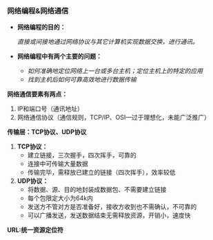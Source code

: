 ### 网络编程&网络通信

- **网络编程的目的：** 

  *直接或间接地通过网络协议与其它计算机实现数据交换，进行通讯。* 

- **网络编程中有两个主要的问题：** 

  - *如何准确地定位网络上一台或多台主机；定位主机上的特定的应用* 
  - *找到主机后如何可靠高效地进行数据传输*



**网络通信要素有两点：**

1. IP和端口号（通讯地址）
2. 网络通信协议（通信规则，TCP/IP、OSI—过于理想化，未能广泛推广）



**传输层：TCP协议、UDP协议**

1. **TCP协议：**
   - 建立链接，三次握手，四次挥手，可靠的
   - 连接中可传输大量数据
   - 传输完毕，需释放已建立的链接（四次挥手），效率较低
2. **UDP协议：**
   - 将数据、源、目的地封装成数据包、不需要建立链接
   - 每个包限定大小为64k内
   - 发送方不管对方是否准备好，接收方收到也不需确认，不可靠的
   - 可以广播发送，发送数据结束无需释放资源，开销小，速度快



**URL:统一资源定位符**

